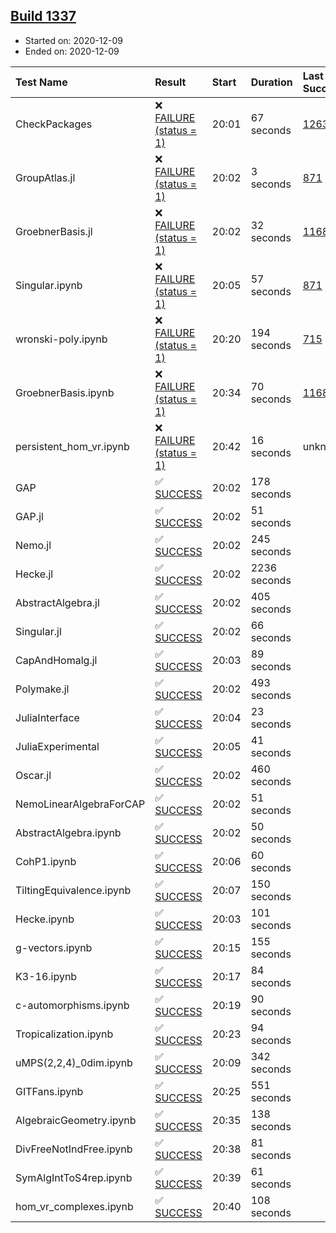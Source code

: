 ## [Build 1337](https://oscarci.mathematik.uni-kl.de/job/oscar-stable/1337/)

* Started on: 2020-12-09
* Ended on: 2020-12-09

| Test Name    | Result | Start | Duration | Last Success | First Failure |
|:-------------|:-------|:------|:---------|:-------------|:--------------|
| CheckPackages | ❌ [FAILURE (status = 1)](https://oscarci.mathematik.uni-kl.de/job/oscar-stable/1337/artifact/logs/build-1337/CheckPackages.log) | 20:01 | 67 seconds | [1263](https://oscarci.mathematik.uni-kl.de/job/oscar-stable/1263/) | [1264](https://oscarci.mathematik.uni-kl.de/job/oscar-stable/1264/) |
| GroupAtlas.jl | ❌ [FAILURE (status = 1)](https://oscarci.mathematik.uni-kl.de/job/oscar-stable/1337/artifact/logs/build-1337/GroupAtlas.jl.log) | 20:02 | 3 seconds | [871](https://oscarci.mathematik.uni-kl.de/job/oscar-stable/871/) | [872](https://oscarci.mathematik.uni-kl.de/job/oscar-stable/872/) |
| GroebnerBasis.jl | ❌ [FAILURE (status = 1)](https://oscarci.mathematik.uni-kl.de/job/oscar-stable/1337/artifact/logs/build-1337/GroebnerBasis.jl.log) | 20:02 | 32 seconds | [1168](https://oscarci.mathematik.uni-kl.de/job/oscar-stable/1168/) | [1169](https://oscarci.mathematik.uni-kl.de/job/oscar-stable/1169/) |
| Singular.ipynb | ❌ [FAILURE (status = 1)](https://oscarci.mathematik.uni-kl.de/job/oscar-stable/1337/artifact/logs/build-1337/Singular.ipynb.log) | 20:05 | 57 seconds | [871](https://oscarci.mathematik.uni-kl.de/job/oscar-stable/871/) | [872](https://oscarci.mathematik.uni-kl.de/job/oscar-stable/872/) |
| wronski-poly.ipynb | ❌ [FAILURE (status = 1)](https://oscarci.mathematik.uni-kl.de/job/oscar-stable/1337/artifact/logs/build-1337/wronski-poly.ipynb.log) | 20:20 | 194 seconds | [715](https://oscarci.mathematik.uni-kl.de/job/oscar-stable/715/) | [716](https://oscarci.mathematik.uni-kl.de/job/oscar-stable/716/) |
| GroebnerBasis.ipynb | ❌ [FAILURE (status = 1)](https://oscarci.mathematik.uni-kl.de/job/oscar-stable/1337/artifact/logs/build-1337/GroebnerBasis.ipynb.log) | 20:34 | 70 seconds | [1168](https://oscarci.mathematik.uni-kl.de/job/oscar-stable/1168/) | [1169](https://oscarci.mathematik.uni-kl.de/job/oscar-stable/1169/) |
| persistent_hom_vr.ipynb | ❌ [FAILURE (status = 1)](https://oscarci.mathematik.uni-kl.de/job/oscar-stable/1337/artifact/logs/build-1337/persistent_hom_vr.ipynb.log) | 20:42 | 16 seconds | unknown | unknown |
| GAP | ✅ [SUCCESS](https://oscarci.mathematik.uni-kl.de/job/oscar-stable/1337/artifact/logs/build-1337/GAP.log) | 20:02 | 178 seconds |  |  |
| GAP.jl | ✅ [SUCCESS](https://oscarci.mathematik.uni-kl.de/job/oscar-stable/1337/artifact/logs/build-1337/GAP.jl.log) | 20:02 | 51 seconds |  |  |
| Nemo.jl | ✅ [SUCCESS](https://oscarci.mathematik.uni-kl.de/job/oscar-stable/1337/artifact/logs/build-1337/Nemo.jl.log) | 20:02 | 245 seconds |  |  |
| Hecke.jl | ✅ [SUCCESS](https://oscarci.mathematik.uni-kl.de/job/oscar-stable/1337/artifact/logs/build-1337/Hecke.jl.log) | 20:02 | 2236 seconds |  |  |
| AbstractAlgebra.jl | ✅ [SUCCESS](https://oscarci.mathematik.uni-kl.de/job/oscar-stable/1337/artifact/logs/build-1337/AbstractAlgebra.jl.log) | 20:02 | 405 seconds |  |  |
| Singular.jl | ✅ [SUCCESS](https://oscarci.mathematik.uni-kl.de/job/oscar-stable/1337/artifact/logs/build-1337/Singular.jl.log) | 20:02 | 66 seconds |  |  |
| CapAndHomalg.jl | ✅ [SUCCESS](https://oscarci.mathematik.uni-kl.de/job/oscar-stable/1337/artifact/logs/build-1337/CapAndHomalg.jl.log) | 20:03 | 89 seconds |  |  |
| Polymake.jl | ✅ [SUCCESS](https://oscarci.mathematik.uni-kl.de/job/oscar-stable/1337/artifact/logs/build-1337/Polymake.jl.log) | 20:02 | 493 seconds |  |  |
| JuliaInterface | ✅ [SUCCESS](https://oscarci.mathematik.uni-kl.de/job/oscar-stable/1337/artifact/logs/build-1337/JuliaInterface.log) | 20:04 | 23 seconds |  |  |
| JuliaExperimental | ✅ [SUCCESS](https://oscarci.mathematik.uni-kl.de/job/oscar-stable/1337/artifact/logs/build-1337/JuliaExperimental.log) | 20:05 | 41 seconds |  |  |
| Oscar.jl | ✅ [SUCCESS](https://oscarci.mathematik.uni-kl.de/job/oscar-stable/1337/artifact/logs/build-1337/Oscar.jl.log) | 20:02 | 460 seconds |  |  |
| NemoLinearAlgebraForCAP | ✅ [SUCCESS](https://oscarci.mathematik.uni-kl.de/job/oscar-stable/1337/artifact/logs/build-1337/NemoLinearAlgebraForCAP.log) | 20:02 | 51 seconds |  |  |
| AbstractAlgebra.ipynb | ✅ [SUCCESS](https://oscarci.mathematik.uni-kl.de/job/oscar-stable/1337/artifact/logs/build-1337/AbstractAlgebra.ipynb.log) | 20:02 | 50 seconds |  |  |
| CohP1.ipynb | ✅ [SUCCESS](https://oscarci.mathematik.uni-kl.de/job/oscar-stable/1337/artifact/logs/build-1337/CohP1.ipynb.log) | 20:06 | 60 seconds |  |  |
| TiltingEquivalence.ipynb | ✅ [SUCCESS](https://oscarci.mathematik.uni-kl.de/job/oscar-stable/1337/artifact/logs/build-1337/TiltingEquivalence.ipynb.log) | 20:07 | 150 seconds |  |  |
| Hecke.ipynb | ✅ [SUCCESS](https://oscarci.mathematik.uni-kl.de/job/oscar-stable/1337/artifact/logs/build-1337/Hecke.ipynb.log) | 20:03 | 101 seconds |  |  |
| g-vectors.ipynb | ✅ [SUCCESS](https://oscarci.mathematik.uni-kl.de/job/oscar-stable/1337/artifact/logs/build-1337/g-vectors.ipynb.log) | 20:15 | 155 seconds |  |  |
| K3-16.ipynb | ✅ [SUCCESS](https://oscarci.mathematik.uni-kl.de/job/oscar-stable/1337/artifact/logs/build-1337/K3-16.ipynb.log) | 20:17 | 84 seconds |  |  |
| c-automorphisms.ipynb | ✅ [SUCCESS](https://oscarci.mathematik.uni-kl.de/job/oscar-stable/1337/artifact/logs/build-1337/c-automorphisms.ipynb.log) | 20:19 | 90 seconds |  |  |
| Tropicalization.ipynb | ✅ [SUCCESS](https://oscarci.mathematik.uni-kl.de/job/oscar-stable/1337/artifact/logs/build-1337/Tropicalization.ipynb.log) | 20:23 | 94 seconds |  |  |
| uMPS(2,2,4)_0dim.ipynb | ✅ [SUCCESS](https://oscarci.mathematik.uni-kl.de/job/oscar-stable/1337/artifact/logs/build-1337/uMPS-2-2-4-_0dim.ipynb.log) | 20:09 | 342 seconds |  |  |
| GITFans.ipynb | ✅ [SUCCESS](https://oscarci.mathematik.uni-kl.de/job/oscar-stable/1337/artifact/logs/build-1337/GITFans.ipynb.log) | 20:25 | 551 seconds |  |  |
| AlgebraicGeometry.ipynb | ✅ [SUCCESS](https://oscarci.mathematik.uni-kl.de/job/oscar-stable/1337/artifact/logs/build-1337/AlgebraicGeometry.ipynb.log) | 20:35 | 138 seconds |  |  |
| DivFreeNotIndFree.ipynb | ✅ [SUCCESS](https://oscarci.mathematik.uni-kl.de/job/oscar-stable/1337/artifact/logs/build-1337/DivFreeNotIndFree.ipynb.log) | 20:38 | 81 seconds |  |  |
| SymAlgIntToS4rep.ipynb | ✅ [SUCCESS](https://oscarci.mathematik.uni-kl.de/job/oscar-stable/1337/artifact/logs/build-1337/SymAlgIntToS4rep.ipynb.log) | 20:39 | 61 seconds |  |  |
| hom_vr_complexes.ipynb | ✅ [SUCCESS](https://oscarci.mathematik.uni-kl.de/job/oscar-stable/1337/artifact/logs/build-1337/hom_vr_complexes.ipynb.log) | 20:40 | 108 seconds |  |  |
